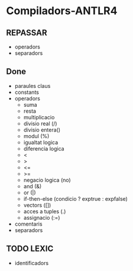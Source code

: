 # Compiladors-ANTLR4

## REPASSAR
* operadors
* separadors

## Done
* paraules claus
* constants
* operadors
  * suma
  * resta
  * multiplicacio
  * divisio real (/)
  * divisio entera(\)
  * modul (%)
  * igualtat logica
  * diferencia logica
  * <
  * \>
  * <= 
  * \>=
  * negacio logica (no)
  * and (&)
  * or (|)
  * if-then-else (condicio ? exptrue : expfalse)
  * vectors ([])
  * acces a tuples (.)
  * assignacio (:=)
* comentaris
* separadors


## TODO LEXIC

* identificadors

